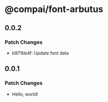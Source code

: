 # @compai/font-arbutus

## 0.0.2

### Patch Changes

- b971bb4f: Update font data

## 0.0.1

### Patch Changes

- Hello, world!
